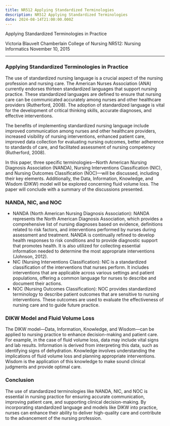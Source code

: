 ```yaml
---
title: NR512 Applying Standardized Terminologies
description: NR512 Applying Standardized Terminologies
date: 2024-08-14T21:00:00.000Z
---
```


Applying Standardized Terminologies in Practice

Victoria Blauvelt
Chamberlain College of Nursing
NR512: Nursing Informatics
November 10, 2015

***

### Applying Standardized Terminologies in Practice

The use of standardized nursing language is a crucial aspect of the nursing profession and nursing care. The American Nurses Association (ANA) currently endorses thirteen standardized languages that support nursing practice. These standardized languages are defined to ensure that nursing care can be communicated accurately among nurses and other healthcare providers (Rutherford, 2008). The adoption of standardized language is vital for the development of critical thinking skills, accurate diagnoses, and effective interventions.

The benefits of implementing standardized nursing language include improved communication among nurses and other healthcare providers, increased visibility of nursing interventions, enhanced patient care, improved data collection for evaluating nursing outcomes, better adherence to standards of care, and facilitated assessment of nursing competency (Rutherford, 2008).

In this paper, three specific terminologies—North American Nursing Diagnosis Association (NANDA), Nursing Interventions Classification (NIC), and Nursing Outcomes Classification (NOC)—will be discussed, including their key elements. Additionally, the Data, Information, Knowledge, and Wisdom (DIKW) model will be explored concerning fluid volume loss. The paper will conclude with a summary of the discussions presented.

### NANDA, NIC, and NOC

* NANDA (North American Nursing Diagnosis Association):
  NANDA represents the North American Diagnosis Association, which provides a comprehensive list of nursing diagnoses based on evidence, definitions related to risk factors, and interventions performed by nurses during assessment and treatment. NANDA is continually refined to develop health responses to risk conditions and to provide diagnostic support that promotes health. It is also utilized for collecting essential information needed to determine the most appropriate interventions (Johnson, 2012).
* NIC (Nursing Interventions Classification):
  NIC is a standardized classification of the interventions that nurses perform. It includes interventions that are applicable across various settings and patient populations, offering a common language for nurses to describe and document their actions.
* NOC (Nursing Outcomes Classification):
  NOC provides standardized terminology to describe patient outcomes that are sensitive to nursing interventions. These outcomes are used to evaluate the effectiveness of nursing care and to guide future practice.

### DIKW Model and Fluid Volume Loss

The DIKW model—Data, Information, Knowledge, and Wisdom—can be applied to nursing practice to enhance decision-making and patient care. For example, in the case of fluid volume loss, data may include vital signs and lab results. Information is derived from interpreting this data, such as identifying signs of dehydration. Knowledge involves understanding the implications of fluid volume loss and planning appropriate interventions. Wisdom is the application of this knowledge to make sound clinical judgments and provide optimal care.

### Conclusion

The use of standardized terminologies like NANDA, NIC, and NOC is essential in nursing practice for ensuring accurate communication, improving patient care, and supporting clinical decision-making. By incorporating standardized language and models like DIKW into practice, nurses can enhance their ability to deliver high-quality care and contribute to the advancement of the nursing profession.
